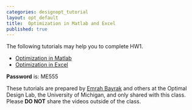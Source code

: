 ```yaml
---
categories: designopt_tutorial
layout: opt_default
title:  Optimization in Matlab and Excel
published: true
---
```


The following tutorials may help you to complete HW1.

* [Optimization in Matlab][1]
* [Optimization in Excel][2]

**Password** is: ME555
  
These tutorials are prepared by [Emrah Bayrak][3] and others at the Optimal Design Lab, the University of Michigan, 
and only shared with this class. Please **DO NOT** share the videos outside of the class.

[1]: https://www.dropbox.com/s/ceiaz5ppowowgx6/Optimization%20In%20MATLAB.mp4?dl=0
[2]: https://www.dropbox.com/s/69es62ldcj8iw6y/Optimization%20In%20Excel.mp4?dl=0
[3]: http://www.aebayrak.com/